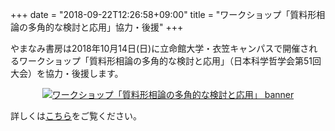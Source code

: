 +++
date = "2018-09-22T12:26:58+09:00"
title = "ワークショップ「質料形相論の多角的な検討と応用」協力・後援"
+++

やまなみ書房は2018年10月14日(日)に立命館大学・衣笠キャンパスで開催されるワークショップ「質料形相論の多角的な検討と応用」（日本科学哲学会第51回大会）を協力・後援します。

<p style="text-align: center;"><a href="/supporter_sponsor/20181014hylomorphism/"><img src="/images/recentWorks/20181014hylomorphism_ol.svg" alt="ワークショップ「質料形相論の多角的な検討と応用」 banner"></a></p>

詳しくは[こちら](/supporter_sponsor/20181014hylomorphism/)をご覧ください。
